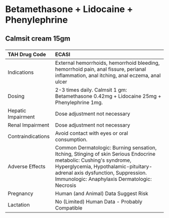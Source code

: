 # Betamethasone + Lidocaine + Phenylephrine

## Calmsit cream 15gm

##### 

| TAH Drug Code      | ECASI                                                                                                                                                                                                                                           |
|:-------------------|:------------------------------------------------------------------------------------------------------------------------------------------------------------------------------------------------------------------------------------------------|
| Indications        | External hemorrhoids, hemorrhoid bleeding, hemorrhoid pain, anal fissure, perianal inflammation, anal itching, anal eczema, anal ulcer                                                                                                          |
| Dosing             | 2-3 times daily. Calmsit 1 gm: Betamethasone 0.42mg + Lidocaine 25mg + Phenylephrine 1mg.                                                                                                                                                       |
| Hepatic Impairment | Dose adjustment not necessary                                                                                                                                                                                                                   |
| Renal Impairment   | Dose adjustment not necessary                                                                                                                                                                                                                   |
| Contraindications  | Avoid contact with eyes or oral consumption.                                                                                                                                                                                                    |
| Adverse Effects    | Common Dermatologic: Burning sensation, Itching, Stinging of skin Serious Endocrine metabolic: Cushing's syndrome, Hyperglycemia, Hypothalamic-pituitary-adrenal axis dysfunction, Suppression. Immunologic: Anaphylaxis Dermatologic: Necrosis |
| Pregnancy          | Human (and Animal) Data Suggest Risk                                                                                                                                                                                                            |
| Lactation          | No (Limited) Human Data - Probably Compatible                                                                                                                                                                                                   |

